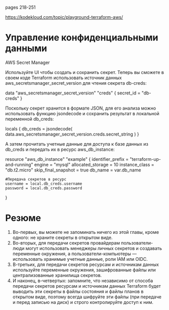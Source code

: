pages 218-251

https://kodekloud.com/topic/playground-terraform-aws/

# Управление конфиденциальными данными

AWS Secret Manager

Используйте UI чтобы создать и сохранить секрет. Теперь вы сможете в своем коде Terraform использовать источник данных aws_secretsmanager_secret_version для чтения секрета db-creds:

data "aws_secretsmanager_secret_version" "creds" {
    secret_id = "db-creds"
}

Поскольку секрет хранится в формате JSON, для его анализа можно использовать функцию jsondecode и сохранить результат в локальной переменной db_creds:

locals {
    db_creds = jsondecode(
        data.aws_secretsmanager_secret_version.creds.secret_string
    )
}

А затем прочитать учетные данные для доступа к базе данных из db_creds и передать их в ресурс aws_db_instance:

resource "aws_db_instance" "example" {
    identifier_prefix = "terraform-up-and-running"
    engine = "mysql"
    allocated_storage = 10
    instance_class = "db.t2.micro"
    skip_final_snapshot = true
    db_name = var.db_name

    #Передача секретов в ресурс
    username = local.db_creds.username
    password = local.db_creds.password
}


# Резюме
1. Во-первых, вы можете не запоминать ничего из этой главы, кроме одного: не храните секреты в открытом виде.
2. Во-вторых, для передачи секретов провайдерам пользователи-люди могут использовать менеджеры личных секретов и создавать переменные окружения, а пользователи-компьютеры — использовать хранимые учетные данные, роли IAM или OIDC.
3. В-третьих, для передачи секретов ресурсам и источникам данных используйте переменные окружения, зашифрованные файлы или централизованные хранилища секретов.
4. И наконец, в-четвертых: запомните, что независимо от способа передачи секретов ресурсам и источникам данных Terraform будет выводить эти секреты в файлы состояния и файлы планов в открытом виде, поэтому всегда шифруйте эти файлы (при передаче и перед записью на диск) и строго контролируйте доступ к ним.